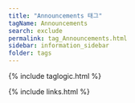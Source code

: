 ```yaml
---
title: "Announcements 태그"
tagName: Announcements
search: exclude
permalink: tag_Announcements.html
sidebar: information_sidebar
folder: tags
---
```

{% include taglogic.html %}

{% include links.html %}
